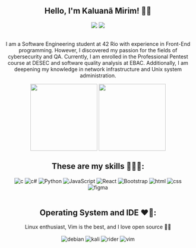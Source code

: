 <div align="center">
  <h2> Hello, I'm Kaluanã Mirim! 👋🏽 </h2>
    <a href="https://www.linkedin.com/in/kaluanabarcelos/"><img src="https://img.shields.io/badge/LinkedIn-0077B5?style=for-the-badge&logo=linkedin&logoColor=white" /></a>
    <a href="mailto:kaluanamba@gmail.com"><img src="https://img.shields.io/badge/Gmail-D14836?style=for-the-badge&logo=gmail&logoColor=white" /></a><br><br>
  
<p aling = "center">I am a Software Engineering student at 42 Rio with experience in Front-End programming. However, I discovered my passion for the fields of cybersecurity and QA. Currently, I am enrolled in the Professional Pentest course at DESEC and software quality analysis at EBAC. Additionally, I am deepening my knowledge in network infrastructure and Unix system administration.</p>

  <div tyle="display: inline_block">
    <img align="center" height="180em" src="https://github-readme-stats.vercel.app/api?username=kmirim&show_icons=true&theme=midnight-purple"  />
    <img align="center" height="180em" src="https://github-readme-stats.vercel.app/api/top-langs/?username=kmirim&layout=compact&langs_count=16&theme=midnight-purple"  />
  </div>

  ## These are my skills 🧑🏽‍💻:
  
  <div style="display: inline_block">
    <img align="center" height="" width="" alt="c" src="https://img.shields.io/badge/C-00599C?style=for-the-badge&logo=c&logoColor=white" />
    <img align="center" height="" width="" alt="c#" src="https://img.shields.io/badge/C%23-239120?style=for-the-badge&logo=c-sharp&logoColor=white" />
    <img align="center" height="" width="" alt="Python" src="https://img.shields.io/badge/Python-14354C?style=for-the-badge&logo=python&logoColor=white" />
    <img align="center" height="" width="" alt="JavaScript" src="https://img.shields.io/badge/JavaScript-F7DF1E?style=for-the-badge&logo=javascript&logoColor=black" />
    <img align="center" height="" width="" alt="React" src="https://img.shields.io/badge/React-20232A?style=for-the-badge&logo=react&logoColor=61DAFB" />
    <img align="center" height="" width="" alt="Bootstrap" src="https://img.shields.io/badge/Bootstrap-563D7C?style=for-the-badge&logo=bootstrap&logoColor=white" />
    <img align="center" height="" width="" alt="html" src="https://img.shields.io/badge/HTML-239120?style=for-the-badge&logo=html5&logoColor=white" />
    <img align="center" height="" width="" alt="css" src="https://img.shields.io/badge/CSS3-1572B6?style=for-the-badge&logo=css3&logoColor=white" />
    <img align="center" height="" width="" alt="figma" src="https://img.shields.io/badge/Figma-F24E1E?style=for-the-badge&logo=figma&logoColor=white" />
  </div><br>
  
  
  ## Operating System and IDE ❤️‍🔥:
  Linux enthusiast, Vim is the best, and I love open source 🫶🏽
  <div style="display: inline_block">
    <img align="center" alt="debian" src="https://img.shields.io/badge/Debian-A81D33?style=for-the-badge&logo=debian&logoColor=white" />
    <img align="center" alt="kali" src="https://img.shields.io/badge/Kali_Linux-557C94?style=for-the-badge&logo=kali-linux&logoColor=white" />
    <img align="center" alt="rider" src="https://img.shields.io/badge/Rider-000000?style=for-the-badge&logo=Rider&logoColor=white" />
    <img align="center" alt="vim" src="https://img.shields.io/badge/VIM-%2311AB00.svg?&style=for-the-badge&logo=vim&logoColor=white" />
  </div>

</div>


  
